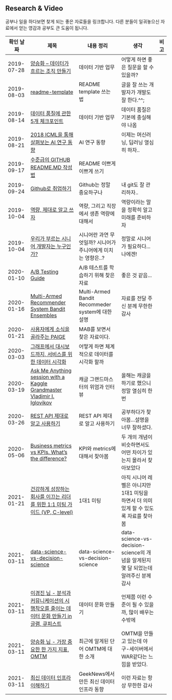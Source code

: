 Research & Video
----

공부나 일을 하다보면 찾게 되는 좋은 자료들을 링크합니다. 다른 분들이 일궈놓으신 자료에서 얻는 영감과 공부도 큰 도움이 됩니다.

|확인 날짜|제목|내용 정리|생각|비고|
|---|---|---|---|---|
|2019-07-28|[양승화 – 데이터가 흐르는 조직 만들기](http://devground.hanbit.co.kr/2019/06/27/ai%EC%99%80-%EB%8D%B0%EC%9D%B4%ED%84%B0-%EA%B3%BC%ED%95%99-%EC%96%91%EC%8A%B9%ED%99%94-%EB%8D%B0%EC%9D%B4%ED%84%B0%EA%B0%80-%ED%9D%90%EB%A5%B4%EB%8A%94-%EC%A1%B0%EC%A7%81-%EB%A7%8C%EB%93%A4/)|데이터 기반 업무|어떻게 하면 좋은 질문을 할 수 있을까?| |
|2019-08-03|[readme-template](https://github.com/sujinleeme/readme-template/tree/master/korean)|README template 쓰는 법|글을 잘 쓰는 개발자가 개발도 잘 한다.^^;| |
|2019-08-14|[데이터 품질에 관한 5개 체크포인트](https://d2.naver.com/helloworld/1179024?fbclid=IwAR2rSvstpGpU0Ig0X5yEHkVV6ii0AnybCToPwX3HfEdJ_0VvvW6bwYJm540)|데이터 기반 업무|데이터 품질은 기본에 충실해야 나옴| |
|2019-08-21|[2018 ICML을 통해 살펴보는 AI 연구 동향](https://brunch.co.kr/@kakao-it/296)|AI 연구 동향|이제는 머신러닝, 딥러닝 열심히 하자..| |
|2019-09-17|[수준급의 GITHUB README.MD 작성법](https://newhiwoong.github.io/%EA%B8%B0%ED%83%80%20%EC%A0%95%EB%B3%B4%20%EA%B3%B5%EC%9C%A0/%EC%88%98%EC%A4%80%EA%B8%89%EC%9D%98-Github-README.md-%EC%9E%91%EC%84%B1%ED%95%98%EA%B8%B0)|README 이쁘게 이쁘게 쓰기||
|2019-09-24|[Github로 취업하기](https://sujinlee.me/professional-github/)|Github는 정말 중요하구나|내 git도 잘 관리하자..|
|2019-10-04|[역량, 제대로 알고 쓰자](https://brunch.co.kr/@vigorous21/147)|역량, 그리고 직장에서 생존 역량에 대해서|역량이라는 말을 정확히 알고 미래를 준비하자||
|2019-10-04|[우리가 부르는 시니어 개발자는 누구인가?](http://woowabros.github.io/woowabros/2017/07/03/senior.html)|시니어란 과연 무엇일까? 시니어가 주니어에게 미치는 영향은..?|정말로 시니어가 필요하다...나에겐!||
|2020-01-10|[A/B Testing Guide](https://vwo.com/ab-testing/)|A/B 테스트를 학습하기 위해 찾은 자료|좋은 것 같음...||
|2020-01-16|[Multi-Armed Recommender System Bandit Ensembles](http://ir.ii.uam.es/pubs/recsys2019-rcanamares-poster.pdf)|Multi-Armed Bandit Recommeder system에 대한 설명|자료를 전달 주신 분께 무한한 감사||
|2020-01-21|[사용자에게 소식을 골라주는 PAIGE](https://blog.ncsoft.com/%EC%BB%A4%EB%AE%A4%EB%8B%88%EC%BC%80%EC%9D%B4%EC%85%98%EA%B3%BC-ai-7-%EC%82%AC%EC%9A%A9%EC%9E%90%EC%97%90%EA%B2%8C-%EC%86%8C%EC%8B%9D%EC%9D%84-%EA%B3%A8%EB%9D%BC%EC%A3%BC%EB%8A%94-paige/)|MAB를 보면서 찾은 자료이다.||
|2020-03-03|[그래프에서 대시보드까지, 서비스를 위한 데이터 시각화](https://www.slideshare.net/lumiamitie/ss-105989689)|어떻게 하면 체계적으로 데이터를 시각화 할까||
|2020-03-19|[Ask Me Anything session with a Kaggle Grandmaster Vladimir I. Iglovikov](https://towardsdatascience.com/ask-me-anything-session-with-a-kaggle-grandmaster-vladimir-i-iglovikov-942ad6a06acd)|캐글 그랜드마스터의 위엄과 인터뷰|올해는 캐글을 하기로 했으니 정말 열심히 한 번 |
|2020-03-26|[REST API 제대로 알고 사용하기](https://meetup.toast.com/posts/92)|REST API 제대로 알고 사용하기|공부하다가 찾아봄...설명을 너무 잘하셨다.|
|2020-05-06|[Business metrics vs KPIs. What’s the difference?](https://www.klipfolio.com/blog/business-metrics-vs-kpis)|KPI와 metrics에 대해서 찾아봄|두 개의 개념이 비슷하면서도 어떤 차이가 있는지 몰라서 찾아보았다|
|2021-01-21|[건강하게 성장하는 회사를 이끄는 리더를 위한 1:1 미팅 가이드 (VP, C-level)](https://www.notion.so/1-1-VP-C-level-012279a817af448a95d9206a525d83fb)|1대1 미팅|아직 시니어 레벨은 아니지만 1대1 미팅을 하면서 더 의미있게 할 수 있도록 자료를 찾아봄|
|2021-03-11|[data-science-vs-decision-science](https://towardsdatascience.com/data-science-vs-decision-science-8f8d53ce25da)|data-science-vs-decision-science|data-science-vs-decision-science의 개념을 알게된지 몇 달 되었는데 알려주신 분께 감사|
|2021-03-11|[이경진 님 - 분석과 커뮤니케이션의 시행착오를 줄이는 데이터 문화 만들기 in 글램, 큐피스트](https://www.youtube.com/watch?v=xf7bFUlzghA)|데이터 문화 만들기|언제쯤 이런 수준이 될 수 있을까, 많이 배우는 수밖에|
|2021-03-11|[양승화 님 - 가장 중요한 한 가지 지표, OMTM](https://brunch.co.kr/@leoyang99/1)|최근에 알게된 단어 OMTM에 대한 소개|OMTM을 만들고 있는데 야구-세이버에서 WAR같다는 느낌을 받았다.|
|2021-03-11|[최신 데이터 인프라 이해하기](https://www.youtube.com/playlist?list=PLL-_zEJctPoJ92HmbGxFv1Pv_ugsggGD2)|GeekNews에서 만든 최신 데이터 인프라 동향|이런 자료는 항상 무한한 감사|














